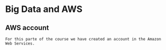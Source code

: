 # Big Data and AWS

## AWS account
    For this parte of the course we have created an account in the Amazon Web Services. 